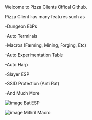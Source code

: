 Welcome to Pizza Clients Offical Github.

Pizza Client has many features such as

-Dungeon ESPs

-Auto Terminals

-Macros (Farming, Mining, Forging, Etc)

-Auto Experimentation Table

-Auto Harp

-Slayer ESP

-SSID Protection (Anti Rat)

-And Much More

![image](https://user-images.githubusercontent.com/110280069/181880439-d81c5281-7f5d-4dd7-b313-4aa4e4712788.png)
Bat ESP

![image](https://user-images.githubusercontent.com/110280069/181880604-e90e0add-5e99-4789-b61c-dd6b2a2f871c.png)
Mithril Macro
